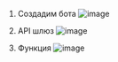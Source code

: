 1. Создадим бота
![image](https://github.com/user-attachments/assets/0ade3eaf-021a-417b-9fc0-f53f59706cc5)

2. API шлюз
![image](https://github.com/user-attachments/assets/0ed403ce-8741-4ddc-9510-27383c67f001)

3. Функция
![image](https://github.com/user-attachments/assets/3a7d3dda-e082-448f-a233-ac13a5ca3f06)
